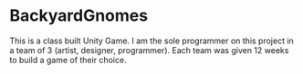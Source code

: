# BackyardGnomes
 This is a class built Unity Game.  I am the sole programmer on this project in a team of 3 (artist, designer, programmer).  Each team was given 12 weeks to build a game of their choice.
